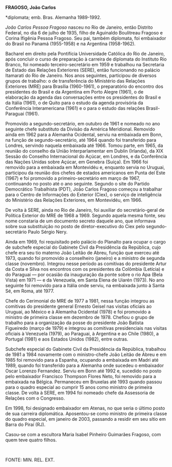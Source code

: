 **FRAGOSO, João Carlos**

\*diplomata; emb. Bras. Alemanha 1989-1992.

*João Carlos Pessoa Fragoso* nasceu no Rio de Janeiro, então Distrito
Federal, no dia 6 de julho de 1935, filho de Aguinaldo Boulitreau
Fragoso e Corina Ifigênia Pessoa Fragoso. Seu pai, também diplomata, foi
embaixador do Brasil no Panamá (1955-1958) e na Argentina (1958-1962).

Bacharel em direito pela Pontifícia Universidade Católica do Rio de
Janeiro, após concluir o curso de preparação à carreira de diplomata do
Instituto Rio Branco, foi nomeado terceiro-secretário em 1959 e
trabalhou na Secretaria de Estado das Relações Exteriores (SERE), então
funcionando no palácio Itamarati do Rio de Janeiro. Nos anos seguintes,
participou de diversos grupos de trabalho: o de transferência do
Ministério das Relações Exteriores (MRE) para Brasília (1960-1961), o
preparatório do encontro dos presidentes do Brasil e da Argentina em
Porto Alegre (1961), o de elaboração da agenda das conversações entre os
presidentes do Brasil e da Itália (1961), o de Quito para o estudo da
agenda provisória da Conferência Interamericana (1961) e o para o estudo
das relações Brasil-Paraguai (1961).

Promovido a segundo-secretário, em outubro de 1961 e nomeado no ano
seguinte chefe substituto da Divisão da América Meridional. Removido
ainda em 1962 para a Alemanha Ocidental, serviu na embaixada em Bonn, na
função de segundo-secretário, até 1964 quando foi transferido para
Londres, servindo naquela embaixada até 1966. Tomou parte, em 1965, da
reunião do conselho da União Interparlamentar em Dublin (Irlanda), da
XIX Sessão do Conselho Internacional do Açúcar, em Londres, e da
Conferência das Nações Unidas sobre Açúcar, em Genebra (Suíça). Em 1966
foi removido para a embaixada em Montevidéu e, enquanto servia no
Uruguai, participou da reunião dos chefes de estados americanos em Punta
del Este (1967) e foi promovido a primeiro-secretário em março de 1967,
continuando no posto até o ano seguinte. Segundo o site do Partido
Democrático Trabalhista (PDT), João Carlos Fragoso começou a trabalhar
para o Centro de Informações do Exterior (Ciex), o serviço de
inteligência do Ministério das Relações Exteriores, em Montevidéu, em
1966.

De volta à SERE, ainda no Rio de Janeiro, foi auxiliar do
secretário-geral de Política Exterior do MRE de 1968 a 1969. Segundo
aquela mesma fonte, seu nome constaria de um documento secreto daquele
ano, que informava sobre sua substituição no posto de diretor-executivo
do Ciex pelo segundo-secretário Paulo Sérgio Nery.

Ainda em 1969, foi requisitado pelo palácio do Planalto para ocupar o
cargo de subchefe especial do Gabinete Civil da Presidência da
República, cujo chefe era seu tio materno João Leitão de Abreu, função
que exerceu até 1973, quando foi promovido a conselheiro (janeiro) e a
ministro de segunda classe (novembro). Integrou nesse período as
comitivas do presidente Artur da Costa e Silva nos encontros com os
presidentes da Colômbia (Letícia) e do Paraguai — por ocasião da
inauguração da ponte sobre o rio Apa (Bela Vista) em 1971 — e da
Venezuela, em Santa Elena de Uiarén (1973). No ano seguinte foi removido
para a Itália onde serviu, na embaixada junto à Santa Sé, em Roma, até
1977.

Chefe do Cerimonial do MRE de 1977 a 1981, nessa função integrou as
comitivas do presidente general Ernesto Geisel nas visitas oficiais ao
Uruguai, ao México e à Alemanha Ocidental (1978) e foi promovido a
ministro de primeira classe em dezembro de 1978. Chefiou o grupo de
trabalho para a organização da posse do presidente João Batista
Figueiredo (março de 1979) e integrou as comitivas presidenciais nas
visitas oficiais à Venezuela (1979), ao Paraguai, à Argentina e ao Chile
(1980), a Portugal (1981) e aos Estados Unidos (1982), entre outras.

Subchefe especial do Gabinete Civil da Presidência da República,
trabalhou de 1981 a 1984 novamente com o ministro-chefe João Leitão de
Abreu e em 1985 foi removido para a Espanha, ocupando a embaixada em
Madri até 1989, quando foi transferido para a Alemanha onde sucedeu o
embaixador Oscar Lorenzo Fernandez. Serviu em Bonn até 1992 e, sucedido
no posto pelo embaixador Francisco Thompson Flores Neto, foi removido
para a embaixada na Bélgica. Permaneceu em Bruxelas até 1993 quando
passou para o quadro especial ao cumprir 15 anos como ministro de
primeira classe. De volta à SERE, em 1994 foi nomeado chefe da
Assessoria de Relações com o Congresso.

Em 1998, foi designado embaixador em Atenas, no que seria o último posto
de sua carreira diplomática. Aposentou-se como ministro de primeira
classe do quadro especial, em janeiro de 2003, passando a residir em seu
sítio em Barra do Piraí (RJ).

Casou-se com a escultora Maria Isabel Pinheiro Guimarães Fragoso, com
quem teve quatro filhos.

 

FONTE: MIN. REL. EXT.
